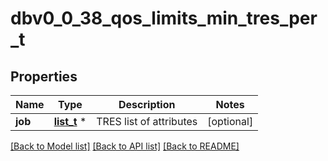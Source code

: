 # dbv0_0_38_qos_limits_min_tres_per_t

## Properties
Name | Type | Description | Notes
------------ | ------------- | ------------- | -------------
**job** | [**list_t**](dbv0_0_38_tres_list_inner.md) \* | TRES list of attributes | [optional] 

[[Back to Model list]](../README.md#documentation-for-models) [[Back to API list]](../README.md#documentation-for-api-endpoints) [[Back to README]](../README.md)



